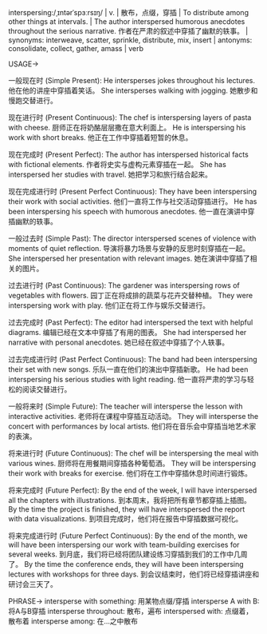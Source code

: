 interspersing:/ˌɪntərˈspɜːrsɪŋ/ | v. | 散布，点缀，穿插 | To distribute among other things at intervals. | The author interspersed humorous anecdotes throughout the serious narrative. 作者在严肃的叙述中穿插了幽默的轶事。 | synonyms: interweave, scatter, sprinkle, distribute, mix, insert | antonyms: consolidate, collect, gather, amass | verb

USAGE->

一般现在时 (Simple Present):
He intersperses jokes throughout his lectures. 他在他的讲座中穿插着笑话。
She intersperses walking with jogging. 她散步和慢跑交替进行。

现在进行时 (Present Continuous):
The chef is interspersing layers of pasta with cheese. 厨师正在将奶酪层层撒在意大利面上。
He is interspersing his work with short breaks. 他正在工作中穿插着短暂的休息。

现在完成时 (Present Perfect):
The author has interspersed historical facts with fictional elements. 作者将史实与虚构元素穿插在一起。
She has interspersed her studies with travel. 她把学习和旅行结合起来。

现在完成进行时 (Present Perfect Continuous):
They have been interspersing their work with social activities.  他们一直将工作与社交活动穿插进行。
He has been interspersing his speech with humorous anecdotes. 他一直在演讲中穿插幽默的轶事。

一般过去时 (Simple Past):
The director interspersed scenes of violence with moments of quiet reflection. 导演将暴力场景与安静的反思时刻穿插在一起。
She interspersed her presentation with relevant images. 她在演讲中穿插了相关的图片。

过去进行时 (Past Continuous):
The gardener was interspersing rows of vegetables with flowers. 园丁正在将成排的蔬菜与花卉交替种植。
They were interspersing work with play. 他们正在将工作与娱乐交替进行。

过去完成时 (Past Perfect):
The editor had interspersed the text with helpful diagrams. 编辑已经在文本中穿插了有用的图表。
She had interspersed her narrative with personal anecdotes. 她已经在叙述中穿插了个人轶事。


过去完成进行时 (Past Perfect Continuous):
The band had been interspersing their set with new songs. 乐队一直在他们的演出中穿插新歌。
He had been interspersing his serious studies with light reading. 他一直将严肃的学习与轻松的阅读交替进行。


一般将来时 (Simple Future):
The teacher will intersperse the lesson with interactive activities. 老师将在课程中穿插互动活动。
They will intersperse the concert with performances by local artists. 他们将在音乐会中穿插当地艺术家的表演。

将来进行时 (Future Continuous):
The chef will be interspersing the meal with various wines. 厨师将在用餐期间穿插各种葡萄酒。
They will be interspersing their work with breaks for exercise. 他们将在工作中穿插休息时间进行锻炼。


将来完成时 (Future Perfect):
By the end of the week, I will have interspersed all the chapters with illustrations. 到本周末，我将把所有章节都穿插上插图。
By the time the project is finished, they will have interspersed the report with data visualizations. 到项目完成时，他们将在报告中穿插数据可视化。

将来完成进行时 (Future Perfect Continuous):
By the end of the month, we will have been interspersing our work with team-building exercises for several weeks. 到月底，我们将已经将团队建设练习穿插到我们的工作中几周了。
By the time the conference ends, they will have been interspersing lectures with workshops for three days. 到会议结束时，他们将已经穿插讲座和研讨会三天了。


PHRASE->
intersperse with something:  用某物点缀/穿插
intersperse A with B:  将A与B穿插
intersperse throughout:  散布，遍布
interspersed with:  点缀着，散布着
intersperse among: 在...之中散布
